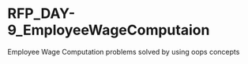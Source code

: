 # RFP_DAY-9_EmployeeWageComputaion
Employee Wage Computation problems solved by using oops concepts
